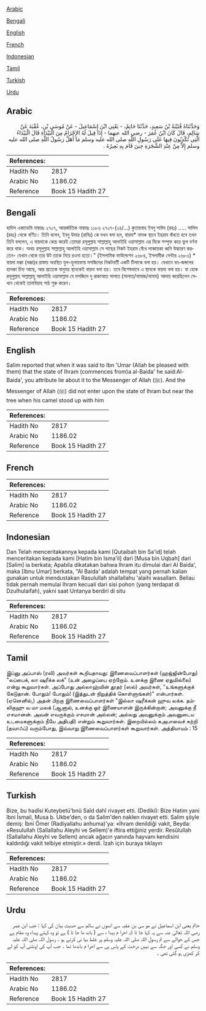 [Arabic](#arabic)

[Bengali](#bengali)

[English](#english)

[French](#french)

[Indonesian](#indonesian)

[Tamil](#tamil)

[Turkish](#turkish)

[Urdu](#urdu)

## Arabic


<div dir="rtl" lang="ar" style={{fontSize:'larger',backgroundColor:'#f8f9fa',padding:20}}>
وَحَدَّثَنَاهُ قُتَيْبَةُ بْنُ سَعِيدٍ، حَدَّثَنَا حَاتِمٌ، - يَعْنِي ابْنَ إِسْمَاعِيلَ - عَنْ مُوسَى بْنِ، عُقْبَةَ عَنْ سَالِمٍ، قَالَ كَانَ ابْنُ عُمَرَ - رضى الله عنهما - إِذَا قِيلَ لَهُ الإِحْرَامُ مِنَ الْبَيْدَاءِ قَالَ الْبَيْدَاءُ الَّتِي تَكْذِبُونَ فِيهَا عَلَى رَسُولِ اللَّهِ صلى الله عليه وسلم مَا أَهَلَّ رَسُولُ اللَّهِ صلى الله عليه وسلم إِلاَّ مِنْ عِنْدِ الشَّجَرَةِ حِينَ قَامَ بِهِ بَعِيرُهُ ‏.‏
</div>
<div style={{backgroundColor:'#f8f9fa',padding:20, marginBottom: 10}}><table> <thead> <tr> <th>References:</th> <th></th> </tr> </thead> <tbody><tr><td>Hadith No</td><td>2817</td></tr><tr><td>Arabic No</td><td>1186.02</td></tr><tr><td>Reference</td><td>Book 15 Hadith 27</td></tr></tbody></table></div>

## Bengali


<div dir="ltr" lang="bn" style={{fontSize:'larger',backgroundColor:'#f8f9fa',padding:20}}>
হাদিস একাডেমি নাম্বারঃ ২৭০৭, আন্তর্জাতিক নাম্বারঃ ১১৮৬ ২৭০৭-(২৪/...) কুতায়বাহ ইবনু সাঈদ (রহঃ) ..... সালিম (রহঃ) থেকে বর্ণিত। তিনি বলেন, ইবনু উমার (রাযিঃ) কে যখন বলা হল, বায়দা* নামক স্থানে ইহরাম বাঁধতে হবে তখন তিনি বললেন, এ বায়দাকে কেন্দ্র করেই তোমরা রসূলুল্লাহ সাল্লাল্লাহু আলাইহি ওয়াসাল্লাম এর দিকে সম্পৃক্ত করে ভুল বর্ণনা করে থাক। অথচ রসূলুল্লাহ সাল্লাল্লাহু আলাইহি ওয়াসাল্লাম সে গাছের নিকট ইহরাম বেঁধে লাব্বায়কা ধ্বনি উচ্চারণ করতেন- যেখান থেকে তার উট তাকে নিয়ে রওনা হতো।” (ইসলামিক ফাউন্ডেশন ২৬৮৪, ইসলামীক সেন্টার ২৬৮৩) * বায়দা মক্কা (মক্কা)র রাস্তায় অবস্থিত যুল-হুলায়ফায় মসজিদের নিকটবর্তী একটি টিলাকে বলা হয়। যেখানে বন-জঙ্গলের হালকা চিহ্ন আছে, আর প্রত্যেক বালুময় স্থানকেই বায়দা বলা হয়। তবে বিশেষভাবে এ স্থানকে বায়দা বলা হয়। যা হোক রসূলুল্লাহ সাল্লাল্লাহু আলাইহি ওয়াসাল্লাম যে মসজিদে দু রাকাআত সালাত (সালাত/নামাজ/নামায) আদায় করেছিলেন সেখান থেকেই তালবিয়াহ পাঠ শুরু করেন।
</div>
<div style={{backgroundColor:'#f8f9fa',padding:20, marginBottom: 10}}><table> <thead> <tr> <th>References:</th> <th></th> </tr> </thead> <tbody><tr><td>Hadith No</td><td>2817</td></tr><tr><td>Arabic No</td><td>1186.02</td></tr><tr><td>Reference</td><td>Book 15 Hadith 27</td></tr></tbody></table></div>

## English


<div dir="ltr" lang="en" style={{fontSize:'larger',backgroundColor:'#f8f9fa',padding:20}}>
Salim reported that when it was said to Ibn 'Umar (Allah be pleased with them) that the state of Ihram (commences from)a al-Baida' he said:Al-Baida', you attribute lie about it to the Messenger of Allah (ﷺ). And the Messenger of Allah (ﷺ) did not enter upon the state of Ihram but near the tree when his camel stood up with him
</div>
<div style={{backgroundColor:'#f8f9fa',padding:20, marginBottom: 10}}><table> <thead> <tr> <th>References:</th> <th></th> </tr> </thead> <tbody><tr><td>Hadith No</td><td>2817</td></tr><tr><td>Arabic No</td><td>1186.02</td></tr><tr><td>Reference</td><td>Book 15 Hadith 27</td></tr></tbody></table></div>

## French


<div dir="ltr" lang="fr" style={{fontSize:'larger',backgroundColor:'#f8f9fa',padding:20}}>

</div>
<div style={{backgroundColor:'#f8f9fa',padding:20, marginBottom: 10}}><table> <thead> <tr> <th>References:</th> <th></th> </tr> </thead> <tbody><tr><td>Hadith No</td><td>2817</td></tr><tr><td>Arabic No</td><td>1186.02</td></tr><tr><td>Reference</td><td>Book 15 Hadith 27</td></tr></tbody></table></div>

## Indonesian


<div dir="ltr" lang="id" style={{fontSize:'larger',backgroundColor:'#f8f9fa',padding:20}}>
Dan Telah menceritakannya kepada kami [Qutaibah bin Sa'id] telah menceritakan kepada kami [Hatim bin Isma'il] dari [Musa bin Uqbah] dari [Salim] ia berkata; Apabila dikatakan bahwa Ihram itu dimulai dari Al Baida', maka [Ibnu Umar] berkata, "Al Baida' adalah tempat yang pernah kalian gunakan untuk mendustakan Rasulullah shallallahu 'alaihi wasallam. Beliau tidak pernah memulai Ihram kecuali dari sisi pohon (yang terdapat di Dzulhulaifah), yakni saat Untanya berdiri di situ
</div>
<div style={{backgroundColor:'#f8f9fa',padding:20, marginBottom: 10}}><table> <thead> <tr> <th>References:</th> <th></th> </tr> </thead> <tbody><tr><td>Hadith No</td><td>2817</td></tr><tr><td>Arabic No</td><td>1186.02</td></tr><tr><td>Reference</td><td>Book 15 Hadith 27</td></tr></tbody></table></div>

## Tamil


<div dir="ltr" lang="ta" style={{fontSize:'larger',backgroundColor:'#f8f9fa',padding:20}}>
இப்னு அப்பாஸ் (ரலி) அவர்கள் கூறியதாவது: இணைவைப்பாளர்கள் (ஹஜ்ஜின்போது) "லப்பைக், லா ஷரீக்க லக்" (உன் அழைப்பை ஏற்றோம். உனக்கு இணை ஏதுமில்லை) என்று கூறுவார்கள். அப்போது அல்லாஹ்வின் தூதர் (ஸல்) அவர்கள், "உங்களுக்குக் கேடுதான். போதும்! போதும்! (இத்துடன் நிறுத்திக் கொள்ளுங்கள்)" என்பார்கள். (ஏனெனில்,) அதன் பிறகு இணைவைப்பாளர்கள் "இல்லா ஷரீக்கன் ஹுவ லக்க. தம்லிகுஹு வ மா மலக் (ஆனால், உனக்கு ஓர் இணையாளன் இருக்கின்றான்; அவனுக்கு நீ எசமானன். அவன் எவருக்கும் எசமான் அல்லன்; அல்லது அவனுக்கும் அவனுடைய உடமைகளுக்கும் நீயே அதிபதி) என்றும் கூறுவார்கள். இறையில்லம் கஅபாவைச் சுற்றி (தவாஃப்) வரும்போது, இவ்வாறு இணைவைப்பாளர்கள் கூறுவார்கள். அத்தியாயம் : 15
</div>
<div style={{backgroundColor:'#f8f9fa',padding:20, marginBottom: 10}}><table> <thead> <tr> <th>References:</th> <th></th> </tr> </thead> <tbody><tr><td>Hadith No</td><td>2817</td></tr><tr><td>Arabic No</td><td>1186.02</td></tr><tr><td>Reference</td><td>Book 15 Hadith 27</td></tr></tbody></table></div>

## Turkish


<div dir="ltr" lang="tr" style={{fontSize:'larger',backgroundColor:'#f8f9fa',padding:20}}>
Bize, bu hadîsi Kuteybetü'bnü Saîd dahî rivayet etti. (Dediki): Bize Hatim yani îbni İsmail, Musa b. Ukbe'den, o da Salim'den naklen rivayet etti. Salim şöyle demiş: İbni Ömer (Radiyallahu anhuma)'ya: «İhram denildiği vakit, Beyda: «Resulullah (Sallallahu Aleyhi ve Sellem)'e iftira ettiğiniz yerdir. Resûlullah (Sallallahu Aleyhi ve Sellem) ancak ağacın yanında hayvanı kendisini kaldırdığı vakit telbiye etmiştir.» derdi. İzah için buraya tıklayın
</div>
<div style={{backgroundColor:'#f8f9fa',padding:20, marginBottom: 10}}><table> <thead> <tr> <th>References:</th> <th></th> </tr> </thead> <tbody><tr><td>Hadith No</td><td>2817</td></tr><tr><td>Arabic No</td><td>1186.02</td></tr><tr><td>Reference</td><td>Book 15 Hadith 27</td></tr></tbody></table></div>

## Urdu


<div dir="rtl" lang="ur" style={{fontSize:'larger',backgroundColor:'#f8f9fa',padding:20}}>
حاتم یعنی ابن اسماعیل نے مو سیٰ بن عقبہ سے انھوں نے سالم سے حدیث بیان کی کہا : جب ابن عمر رضی اللہ تعالیٰ عنہ سے یہ کہا جا تا کہ احرا م بیدا ء سے ( باند ھا جا تا ) ہے تو وہ کہتے پیداء وہ مقام ہے جس کے حوالے سے تم رسول اللہ صلی اللہ علیہ وسلم پر غلط بیا نی کرتے ہو ۔ رسول اللہ صلی اللہ علیہ وسلم نے کسی اور جگہ سے نہیں درخت کے پاس ہی سے احرا م باندھا تھا ۔ جب آپ کی اونٹنی آپ کو لے کر کھڑی ہو گئی تھی ۔
</div>
<div style={{backgroundColor:'#f8f9fa',padding:20, marginBottom: 10}}><table> <thead> <tr> <th>References:</th> <th></th> </tr> </thead> <tbody><tr><td>Hadith No</td><td>2817</td></tr><tr><td>Arabic No</td><td>1186.02</td></tr><tr><td>Reference</td><td>Book 15 Hadith 27</td></tr></tbody></table></div>